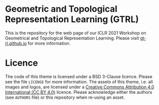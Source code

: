 # Geometric and Topological Representation Learning (GTRL)

This is the repository for the web page of our ICLR 2021 Workshop on
Geometrical and Topological Representation Learning. Please visit
[gt-rl.github.io](https://gt-rl.github.io)
for more information.

# Licence

The code of this theme is licensed under a BSD 3-Clause licence. Please
see the file `LICENSE` for more information. The assets of this theme,
i.e. all images and logos, are licensed under a [Creative Commons Attribution
4.0 International (CC BY 4.0)](https://creativecommons.org/licenses/by/4.0/) licence.
Please acknowledge either the authors (see `AUTHORS` file) or this repository
when re-using an asset.
